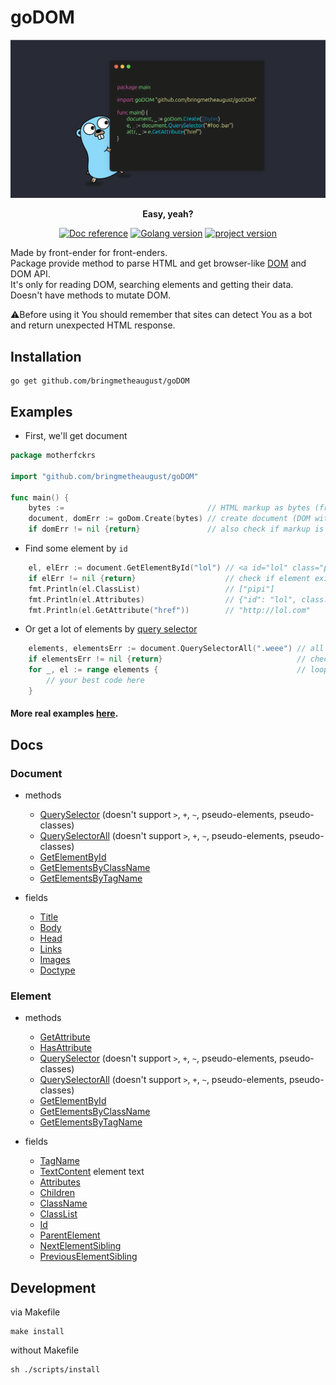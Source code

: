 # goDOM

<p align="center">
    <picture>
      <img alt="goDOM logo" src="./assets/repo_logo.png" style="max-width: 100%; max-height: 100%">
    </picture>
</p>
<p align="center"><b>Easy, yeah?</b></p>
<p align="center">
    <a href="https://pkg.go.dev/github.com/bringmetheaugust/goDOM"><img src="https://pkg.go.dev/badge/github.com/stretchr/testify" alt="Doc reference"></a>
    <a href="https://lh3.googleusercontent.com/proxy/w2a-pc4X9z2kuDWoXKnSF8pY6ngZvjVuZOAXMz3ZR8NwaUj9a-KsJnpcjtUSRO9QtFV6vMb3YoHWWv6k43Cb6bHOJEka19uE54GWtVx7Lru8gi10I_968eA2thkA0dL1O-zA8WT24cI"><img src="https://img.shields.io/badge/go%20version-1.21.5-61CFDD.svg?style=flat-square" alt="Golang version"></a>
    <a href="https://cs4.pikabu.ru/post_img/big/2014/12/15/4/1418619408_1209550583.jpg"><img src="https://img.shields.io/badge/version-0.2.2-blue" alt="project version"></a>
</p>

Made by front-ender for front-enders.   
Package provide method to parse HTML and get browser-like [DOM](https://developer.mozilla.org/en-US/docs/Web/API/Document_Object_Model/Introduction#what_is_the_dom) and DOM API.  
It's only for reading DOM, searching elements and getting their data.
Doesn't have methods to mutate DOM.

⚠️Before using it You should remember that sites can detect You as a bot and return unexpected HTML response.

## Installation

    go get github.com/bringmetheaugust/goDOM

## Examples

 * First, we'll get document

```go
package motherfckrs

import "github.com/bringmetheaugust/goDOM"

func main() {
    bytes :=                                // HTML markup as bytes (from HTTP request, files, etc.)
    document, domErr := goDom.Create(bytes) // create document (DOM with DOM API, like in browser)
    if domErr != nil {return}               // also check if markup is valid
```
 * Find some element by `id`

```go
    el, elErr := document.GetElementById("lol") // <a id="lol" class="pipi" href="http://lol.com">
    if elErr != nil {return}                    // check if element exists
    fmt.Println(el.ClassList)                   // ["pipi"]
    fmt.Println(el.Attributes)                  // {"id": "lol", class: "pipi", "href": "http://lol.com"}
    fmt.Println(el.GetAttribute("href"))        // "http://lol.com"
```

 * Or get a lot of elements by [query selector](https://developer.mozilla.org/en-US/docs/Web/API/Document/querySelectorAll)

```go
    elements, elementsErr := document.QuerySelectorAll(".weee") // all elements in DOM which have class "weee"
    if elementsErr != nil {return}                              // check if elements are existed
    for _, el := range elements {                               // loop slice with existed elements
        // your best code here
    }
```

#### More real examples [here](./examples/).

## Docs

### Document

 * methods

    * [QuerySelector](https://developer.mozilla.org/en-US/docs/Web/API/Document/querySelector) (doesn't support `>`, `+`, `~`, pseudo-elements, pseudo-classes)
    * [QuerySelectorAll](https://developer.mozilla.org/en-US/docs/Web/API/Document/querySelectorAll) (doesn't support `>`, `+`, `~`, pseudo-elements, pseudo-classes)
    * [GetElementById](https://developer.mozilla.org/en-US/docs/Web/API/Document/getElementById)
    * [GetElementsByClassName](https://developer.mozilla.org/en-US/docs/Web/API/Document/getElementsByClassName)
    * [GetElementsByTagName](https://developer.mozilla.org/en-US/docs/Web/API/Element/getElementsByTagName)

 * fields

    * [Title](https://developer.mozilla.org/en-US/docs/Web/API/Document/title)
	* [Body](https://developer.mozilla.org/en-US/docs/Web/API/Document/body)
	* [Head](https://developer.mozilla.org/en-US/docs/Web/API/Document/head)
	* [Links](https://developer.mozilla.org/en-US/docs/Web/API/Document/links)
	* [Images](https://developer.mozilla.org/en-US/docs/Web/API/Document/images)
	* [Doctype](https://developer.mozilla.org/en-US/docs/Web/API/Document/doctype)

### Element

 * methods

    * [GetAttribute](https://developer.mozilla.org/en-US/docs/Web/API/Element/getAttribute)
    * [HasAttribute](https://developer.mozilla.org/en-US/docs/Web/API/Element/hasAttribute)
    * [QuerySelector](https://developer.mozilla.org/en-US/docs/Web/API/Document/querySelector) (doesn't support `>`, `+`, `~`, pseudo-elements, pseudo-classes)
    * [QuerySelectorAll](https://developer.mozilla.org/en-US/docs/Web/API/Document/querySelectorAll) (doesn't support `>`, `+`, `~`, pseudo-elements, pseudo-classes)
    * [GetElementById](https://developer.mozilla.org/en-US/docs/Web/API/Document/getElementById)
    * [GetElementsByClassName](https://developer.mozilla.org/en-US/docs/Web/API/Document/getElementsByClassName)
    * [GetElementsByTagName](https://developer.mozilla.org/en-US/docs/Web/API/Element/getElementsByTagName)

 * fields

    * [TagName](https://developer.mozilla.org/en-US/docs/Web/API/Element/tagName)
    * [TextContent](https://developer.mozilla.org/en-US/docs/Web/API/Node/textContent) element text
    * [Attributes](https://developer.mozilla.org/en-US/docs/Web/API/Element/attributes)
    * [Children](https://developer.mozilla.org/en-US/docs/Web/API/Element/children)
    * [ClassName](https://developer.mozilla.org/en-US/docs/Web/API/Element/className)
    * [ClassList](https://developer.mozilla.org/en-US/docs/Web/API/Element/classList)
    * [Id](https://developer.mozilla.org/en-US/docs/Web/API/Element/id)
    * [ParentElement](https://developer.mozilla.org/en-US/docs/Web/API/Node/parentElement)
	* [NextElementSibling](https://developer.mozilla.org/en-US/docs/Web/API/Element/nextElementSibling)
	* [PreviousElementSibling](https://developer.mozilla.org/en-US/docs/Web/API/Element/previousElementSibling)

## Development

via Makefile

    make install

without Makefile

    sh ./scripts/install
